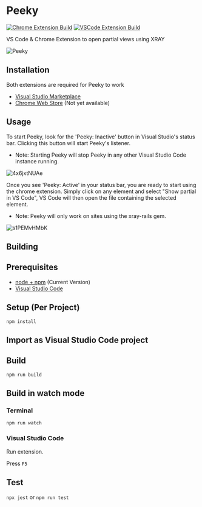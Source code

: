 # Peeky
[![Chrome Extension Build](https://github.com/ErikDombi/Peeky/actions/workflows/chrome-extension-build.yml/badge.svg)](https://github.com/ErikDombi/Peeky/actions/workflows/chrome-extension-build.yml) [![VSCode Extension Build](https://github.com/ErikDombi/Peeky/actions/workflows/vscode-extension-build.yml/badge.svg)](https://github.com/ErikDombi/Peeky/actions/workflows/vscode-extension-build.yml)

VS Code &amp; Chrome Extension to open partial views using XRAY

![Peeky](https://user-images.githubusercontent.com/23159219/153272059-892c4c47-6566-49f4-8214-67f99d7ccf15.png)

## Installation

Both extensions are required for Peeky to work
* [Visual Studio Marketplace](https://marketplace.visualstudio.com/items?itemName=ErikDombi.peeky-xray)
* [Chrome Web Store](#) (Not yet available)

## Usage

To start Peeky, look for the 'Peeky: Inactive' button in Visual Studio's status bar.
Clicking this button will start Peeky's listener.
* Note: Starting Peeky will stop Peeky in any other Visual Studio Code instance running.

![4x6jxtNUAe](https://user-images.githubusercontent.com/23159219/153323713-797ad19c-d22d-47a8-b18e-53390538710c.png)

Once you see 'Peeky: Active' in your status bar, you are ready to start using the chrome extension.
Simply click on any element and select "Show partial in VS Code", VS Code will then open the file containing the selected element.
* Note: Peeky will only work on sites using the xray-rails gem.

![s1PEMvHMbK](https://user-images.githubusercontent.com/23159219/153323901-77265848-36db-4084-a459-c18740e419d5.png)

## Building

## Prerequisites

* [node + npm](https://nodejs.org/) (Current Version)
* [Visual Studio Code](https://code.visualstudio.com/)

## Setup (Per Project)

```
npm install
```

## Import as Visual Studio Code project

## Build

```
npm run build
```

## Build in watch mode

### Terminal

```
npm run watch
```

### Visual Studio Code

Run extension.

Press `F5`

## Test
`npx jest` or `npm run test`

